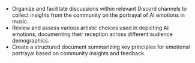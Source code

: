 - Organize and facilitate discussions within relevant Discord channels to collect insights from the community on the portrayal of AI emotions in music.
- Review and assess various artistic choices used in depicting AI emotions, documenting their reception across different audience demographics.
- Create a structured document summarizing key principles for emotional portrayal based on community insights and feedback.